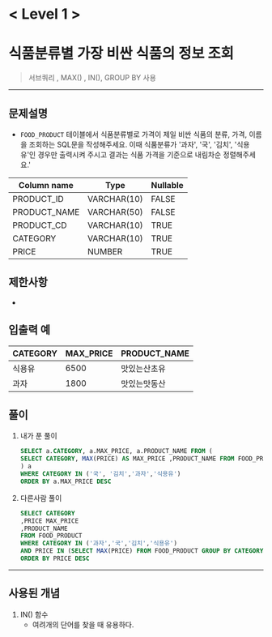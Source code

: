 

# < Level 1 > 

# 식품분류별 가장 비싼 식품의 정보 조회 

> 서브쿼리 , MAX() , IN(), GROUP BY 사용 

---

## 문제설명 

- `FOOD_PRODUCT` 테이블에서 식품분류별로 가격이 제일 비싼 식품의 분류, 가격, 이름을 조회하는 SQL문을 작성해주세요. 이때 식품분류가 '과자', '국', '김치', '식용유'인 경우만 출력시켜 주시고 결과는 식품 가격을 기준으로 내림차순 정렬해주세요.'

| Column name  | Type        | Nullable |
| ------------ | ----------- | -------- |
| PRODUCT_ID   | VARCHAR(10) | FALSE    |
| PRODUCT_NAME | VARCHAR(50) | FALSE    |
| PRODUCT_CD   | VARCHAR(10) | TRUE     |
| CATEGORY     | VARCHAR(10) | TRUE     |
| PRICE        | NUMBER      | TRUE     |


## 제한사항 

- 

## 입출력 예

| CATEGORY | MAX_PRICE | PRODUCT_NAME |
| -------- | --------- | ------------ |
| 식용유   | 6500      | 맛있는산초유 |
| 과자     | 1800      | 맛있는맛동산 |

## 풀이 

1. 내가 푼 풀이 

   ```SQL
   SELECT a.CATEGORY, a.MAX_PRICE, a.PRODUCT_NAME FROM (
   SELECT CATEGORY, MAX(PRICE) AS MAX_PRICE ,PRODUCT_NAME FROM FOOD_PRODUCT GROUP BY CATEGORY
   ) a
   WHERE CATEGORY IN ('국', '김치','과자','식용유')
   ORDER BY a.MAX_PRICE DESC
   ```

2. 다른사람 풀이 

   ```SQL
   SELECT CATEGORY
   ,PRICE MAX_PRICE
   ,PRODUCT_NAME
   FROM FOOD_PRODUCT
   WHERE CATEGORY IN ('과자','국','김치','식용유')
   AND PRICE IN (SELECT MAX(PRICE) FROM FOOD_PRODUCT GROUP BY CATEGORY)
   ORDER BY PRICE DESC
   ```

   


---

## 사용된 개념

1. IN() 함수
   - 여려개의 단어를 찾을 때 유용하다. 
